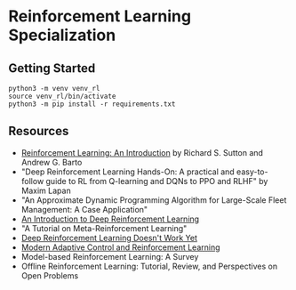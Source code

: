 # Reinforcement Learning Specialization


## Getting Started

```shell
python3 -m venv venv_rl
source venv_rl/bin/activate
python3 -m pip install -r requirements.txt
```

## Resources

- [Reinforcement Learning: An Introduction](http://incompleteideas.net/book/the-book-2nd.html) by Richard S. Sutton and Andrew G. Barto
- "Deep Reinforcement Learning Hands-On: A practical and easy-to-follow guide to RL from Q-learning and DQNs to PPO and RLHF" by Maxim Lapan
- "An Approximate Dynamic Programming Algorithm for Large-Scale Fleet Management: A Case Application"
- [An Introduction to Deep Reinforcement Learning](https://arxiv.org/abs/1811.12560)
- "A Tutorial on Meta-Reinforcement Learning"
- [Deep Reinforcement Learning Doesn't Work Yet](https://www.alexirpan.com/2018/02/14/rl-hard.html)
- [Modern Adaptive Control and Reinforcement Learning](https://macrl-book.github.io/book/)
- Model-based Reinforcement Learning: A Survey
- Offline Reinforcement Learning: Tutorial, Review, and Perspectives on Open Problems
